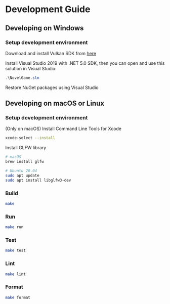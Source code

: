 # Development Guide

## Developing on Windows

### Setup development environment

Download and install Vulkan SDK from [here](https://vulkan.lunarg.com/sdk/home#windows)

Install Visual Studio 2019 with .NET 5.0 SDK, then you can open and use this solution in Visual Studio:

```powershell
.\NovelGame.sln
```

Restore NuGet packages using Visual Studio

## Developing on macOS or Linux

### Setup development environment

(Only on macOS) Install Command Line Tools for Xcode

```bash
xcode-select --install
```

Install GLFW library

```bash
# macOS
brew install glfw
```

```bash
# Ubuntu 20.04
sudo apt update
sudo apt install libglfw3-dev
```

### Build

```bash
make
```

### Run

```bash
make run
```

### Test

```bash
make test
```

### Lint

```bash
make lint
```

### Format

```bash
make format
```
